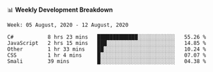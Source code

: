 📊 **Weekly Development Breakdown**
<!--START_SECTION:waka-->
```text
Week: 05 August, 2020 - 12 August, 2020

C#           8 hrs 23 mins   █████████████░░░░░░░░░░░░   55.26 % 
JavaScript   2 hrs 15 mins   ███░░░░░░░░░░░░░░░░░░░░░░   14.85 % 
Other        1 hr 33 mins    ██░░░░░░░░░░░░░░░░░░░░░░░   10.24 % 
CSS          1 hr 4 mins     █░░░░░░░░░░░░░░░░░░░░░░░░   07.07 % 
Smali        39 mins         █░░░░░░░░░░░░░░░░░░░░░░░░   04.38 %
```
<!--END_SECTION:waka-->
